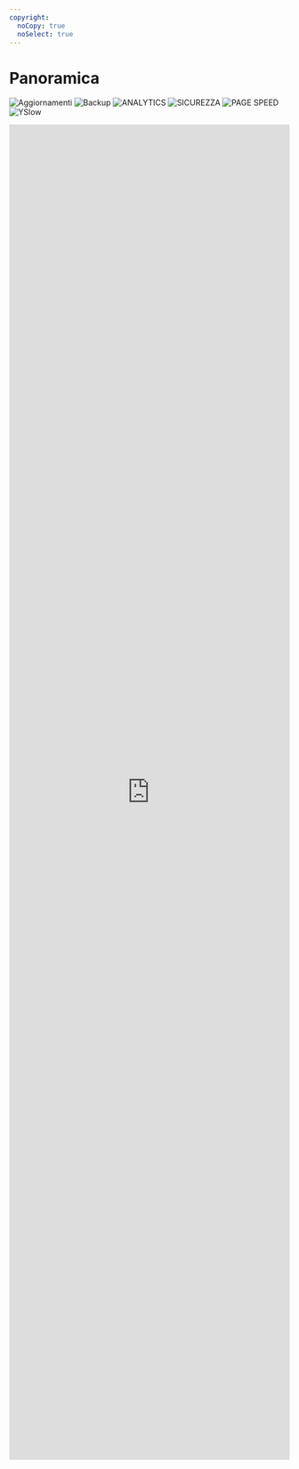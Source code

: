 ```yaml
---
copyright:
  noCopy: true
  noSelect: true
---
```


# Panoramica

![Aggiornamenti](https://img.shields.io/badge/AGGIORNAMENTI-7-success)
![Backup](https://img.shields.io/badge/BACKUP-0-success)
![ANALYTICS](https://img.shields.io/badge/ANALYTICS-var%200%25-success)
![SICUREZZA](https://img.shields.io/badge/SICUREZZA-0-success)
![PAGE SPEED](https://img.shields.io/badge/PAGESPEED-59-critical)
![YSlow](https://img.shields.io/badge/YSlow-69-yellow)

</span>

 <div class="Box d-flex flex-items-center box-shadow border-0 p-0 mb-4">

<iframe class="Box-body flex-auto p-0 border rounded-3" src="https://reinnovame.com/" style="width:100%;border:none;height:60vh;" />

</div>

## Project Details

<div class="Box border my-2 Box--condensed">
  <div class="Box-header">
    <h3>Hosting</h3>
  </div>
<ul>
    <li class="Box-row">
      website address:<span class="mx-2 branch-name"><a href="https://reinnovame.com">https://reinnovame.com/</a></span>
    </li>
    <li class="Box-row">
      Hostname: reinnovame.com
    </li>
    <li class="Box-row">
      ISP: 	Register S.p.A.
    </li>
    <li class="Box-row">
      IP Address: 	81.88.52.53
    </li>
  </ul>
</div>

## OTTIMIZZAZIONE

<p class="branch-name mb-3">Dal 28/Dicembre/2020 al 04/Gennaio/2021</p><br>

### Ottimizzazione Database

Overhead database puliti <span class="Counter mr-1 bg-blue text-white"> 1.84 MB </span>

### Commenti SPAM

Commenti spam eliminati <span class="Counter mr-1 bg-blue text-white"> 0 </span>

### Revisioni Post

Revisioni post puliti <span class="Counter mr-1 bg-blue text-white"> 504 </span>

## AGGIORNAMENTI

<p class="branch-name mb-3">Dal 28/Dicembre/2020 al 04/Gennaio/2021</p><br>

#### Aggiornamenti totali effettuati <span class="Counter mr-1 bg-blue text-white"> 7 </span>

<div class="Label Label--large py-1 my-1">Aggiornamenti plug-in<span class="Counter ml-1"> 5 </span></div>
<div class="Label Label--large py-1 my-1">Aggiornamenti tema<span class="Counter ml-1"> 1 </span></div>
<div class="Label Label--large py-1 my-1">Aggiornamenti WordPress<span class="Counter ml-1"> 1 </span></div>

### Aggiornamento Plug-in

| Nome plug-in                   | Versione plug-in | Data        |
| ------------------------------ | :--------------: | ----------- |
| Bookly                         |   19.1 -> 19.2   | 04/Gen/2021 |
| WP Popups Lite                 |  2.1.1 -> 2.1.2  | 03/Gen/2021 |
| Redirection for Contact Form 7 |  2.3.0 -> 2.3.1  | 03/Gen/2021 |
| Contact Form 7                 |  5.3.1 -> 5.3.2  | 03/Gen/2021 |
| Bookly                         |   18.3 -> 19.1   | 03/Gen/2021 |

### Aggiornamento Temi

| Nome tema         | Versione tema | Data        |
| ----------------- | :-----------: | ----------- |
| Twenty Twenty-One |  1.0 -> 1.1   | 04/Gen/2021 |

### Aggiornamento WordPress

| WordPress         | Versione tema | Data        |
| ----------------- | :-----------: | ----------- |
| Twenty Twenty-One | 5.5.3 -> 5.6  | 03/Gen/2021 |

## BACKUP

<p class="branch-name mb-3">Dal 28/Dicembre/2020 al 04/Gennaio/2021</p><br>

- Backup creati <span class="Counter mr-1 bg-blue text-white"> 0 </span>
- Backup totali disponibili <span class="Counter mr-1 bg-blue text-white"> 1 </span>

<BlankSlate>

Un Back-Up Manuale Disponibile nella Dashboard WordPress

</BlankSlate>

<section class="hide">
<div class="Toast">
<span class="Toast-icon">
<!-- <%= octicon "database" %>-->
<svg width="14" height="16" viewBox="0 0 14 16" class="octicon octicon-info" aria-hidden="true">
<path
fill-rule="evenodd"
d="M2.5 3.5c0-.133.058-.318.282-.55.227-.237.592-.484 1.1-.708C4.899 1.795 6.354 1.5 8 1.5c1.647 0 3.102.295 4.117.742.51.224.874.47 1.101.707.224.233.282.418.282.551 0 .133-.058.318-.282.55-.227.237-.592.484-1.1.708C11.101 5.205 9.646 5.5 8 5.5c-1.647 0-3.102-.295-4.117-.742-.51-.224-.874-.47-1.101-.707-.224-.233-.282-.418-.282-.551zM1 3.5c0-.626.292-1.165.7-1.59.406-.422.956-.767 1.579-1.041C4.525.32 6.195 0 8 0c1.805 0 3.475.32 4.722.869.622.274 1.172.62 1.578 1.04.408.426.7.965.7 1.591v9c0 .626-.292 1.165-.7 1.59-.406.422-.956.767-1.579 1.041C11.476 15.68 9.806 16 8 16c-1.805 0-3.475-.32-4.721-.869-.623-.274-1.173-.62-1.579-1.04-.408-.426-.7-.965-.7-1.591v-9zM2.5 8V5.724c.241.15.503.286.779.407C4.525 6.68 6.195 7 8 7c1.805 0 3.475-.32 4.722-.869.275-.121.537-.257.778-.407V8c0 .133-.058.318-.282.55-.227.237-.592.484-1.1.708C11.101 9.705 9.646 10 8 10c-1.647 0-3.102-.295-4.117-.742-.51-.224-.874-.47-1.101-.707C2.558 8.318 2.5 8.133 2.5 8zm0 2.225V12.5c0 .133.058.318.282.55.227.237.592.484 1.1.708 1.016.447 2.471.742 4.118.742 1.647 0 3.102-.295 4.117-.742.51-.224.874-.47 1.101-.707.224-.233.282-.418.282-.551v-2.275c-.241.15-.503.285-.778.406-1.247.549-2.917.869-4.722.869-1.805 0-3.475-.32-4.721-.869a6.236 6.236 0 01-.779-.406z"
/>
</svg>
</span>
<span class="Toast-content text-small">Dimensioni backup<span class="Counter ml-6 bg-blue text-white">146.91MB</span></span>
</div>

<div class="Toast">
<span class="Toast-icon">
<!-- <%= octicon "globe" %>-->
<svg class="octicon octicon-info" aria-hidden="true" viewBox="0 0 16 16" width="16" height="16">
<path fill-rule="evenodd" d="M1.543 7.25h2.733c.144-2.074.866-3.756 1.58-4.948.12-.197.237-.381.353-.552a6.506 6.506 0 00-4.666 5.5zm2.733 1.5H1.543a6.506 6.506 0 004.666 5.5 11.13 11.13 0 01-.352-.552c-.715-1.192-1.437-2.874-1.581-4.948zm1.504 0h4.44a9.637 9.637 0 01-1.363 4.177c-.306.51-.612.919-.857 1.215a9.978 9.978 0 01-.857-1.215A9.637 9.637 0 015.78 8.75zm4.44-1.5H5.78a9.637 9.637 0 011.363-4.177c.306-.51.612-.919.857-1.215.245.296.55.705.857 1.215A9.638 9.638 0 0110.22 7.25zm1.504 1.5c-.144 2.074-.866 3.756-1.58 4.948-.12.197-.237.381-.353.552a6.506 6.506 0 004.666-5.5h-2.733zm2.733-1.5h-2.733c-.144-2.074-.866-3.756-1.58-4.948a11.738 11.738 0 00-.353-.552 6.506 6.506 0 014.666 5.5zM8 0a8 8 0 100 16A8 8 0 008 0z"></path></svg>
</span>
<span class="Toast-content text-small">Versione WordPress<span class="Counter ml-6 bg-blue text-white"> 5.6</span></span>
</div>

<div class="Toast">
<span class="Toast-icon">
 <!-- <%= octicon "info" %>-->
<svg width="14" height="16" viewBox="0 0 14 16" class="octicon octicon-info" aria-hidden="true">
<path
fill-rule="evenodd"
d="M6.3 5.69a.942.942 0 0 1-.28-.7c0-.28.09-.52.28-.7.19-.18.42-.28.7-.28.28 0 .52.09.7.28.18.19.28.42.28.7 0 .28-.09.52-.28.7a1 1 0 0 1-.7.3c-.28 0-.52-.11-.7-.3zM8 7.99c-.02-.25-.11-.48-.31-.69-.2-.19-.42-.3-.69-.31H6c-.27.02-.48.13-.69.31-.2.2-.3.44-.31.69h1v3c.02.27.11.5.31.69.2.2.42.31.69.31h1c.27 0 .48-.11.69-.31.2-.19.3-.42.31-.69H8V7.98v.01zM7 2.3c-3.14 0-5.7 2.54-5.7 5.68 0 3.14 2.56 5.7 5.7 5.7s5.7-2.55 5.7-5.7c0-3.15-2.56-5.69-5.7-5.69v.01zM7 .98c3.86 0 7 3.14 7 7s-3.14 7-7 7-7-3.12-7-7 3.14-7 7-7z"
/>
</svg>
</span>
<span class="Toast-content text-small">Tema attivo<span class="Counter ml-6 bg-blue text-white">GEO v1.6</span></span>
</div>

<div class="Toast">
<span class="Toast-icon">
<!-- <%= octicon "info" %>-->
<svg width="14" height="16" viewBox="0 0 14 16" class="octicon octicon-info" aria-hidden="true">
<path
fill-rule="evenodd"
d="M6.3 5.69a.942.942 0 0 1-.28-.7c0-.28.09-.52.28-.7.19-.18.42-.28.7-.28.28 0 .52.09.7.28.18.19.28.42.28.7 0 .28-.09.52-.28.7a1 1 0 0 1-.7.3c-.28 0-.52-.11-.7-.3zM8 7.99c-.02-.25-.11-.48-.31-.69-.2-.19-.42-.3-.69-.31H6c-.27.02-.48.13-.69.31-.2.2-.3.44-.31.69h1v3c.02.27.11.5.31.69.2.2.42.31.69.31h1c.27 0 .48-.11.69-.31.2-.19.3-.42.31-.69H8V7.98v.01zM7 2.3c-3.14 0-5.7 2.54-5.7 5.68 0 3.14 2.56 5.7 5.7 5.7s5.7-2.55 5.7-5.7c0-3.15-2.56-5.69-5.7-5.69v.01zM7 .98c3.86 0 7 3.14 7 7s-3.14 7-7 7-7-3.12-7-7 3.14-7 7-7z"
/>
</svg>
</span>
<span class="Toast-content text-small">Plug-in attivi<span class="Counter ml-6 bg-blue text-white">12</span></span>
</div>

<div class="Toast">
<span class="Toast-icon">
<!-- <%= octicon "cross-reference" %>-->
<svg class="octicon cross-reference" aria-hidden="true" viewBox="0 0 16 16" width="16" height="16"><path fill-rule="evenodd" d="M16 1.25v4.146a.25.25 0 01-.427.177L14.03 4.03l-3.75 3.75a.75.75 0 11-1.06-1.06l3.75-3.75-1.543-1.543A.25.25 0 0111.604 1h4.146a.25.25 0 01.25.25zM2.75 3.5a.25.25 0 00-.25.25v7.5c0 .138.112.25.25.25h2a.75.75 0 01.75.75v2.19l2.72-2.72a.75.75 0 01.53-.22h4.5a.25.25 0 00.25-.25v-2.5a.75.75 0 111.5 0v2.5A1.75 1.75 0 0113.25 13H9.06l-2.573 2.573A1.457 1.457 0 014 14.543V13H2.75A1.75 1.75 0 011 11.25v-7.5C1 2.784 1.784 2 2.75 2h5.5a.75.75 0 010 1.5h-5.5z"></path></svg>
</span>
<span class="Toast-content text-small">Post pubblicati<span class="Counter ml-6 bg-blue text-white">7</span></span>
</div>

<div class="Toast">
<span class="Toast-icon">
<!-- <%= octicon "comment-discussion" %>-->
<svg class="octicon comment-discussion" aria-hidden="true" viewBox="0 0 16 16" width="16" height="16"><path fill-rule="evenodd" d="M1.5 2.75a.25.25 0 01.25-.25h8.5a.25.25 0 01.25.25v5.5a.25.25 0 01-.25.25h-3.5a.75.75 0 00-.53.22L3.5 11.44V9.25a.75.75 0 00-.75-.75h-1a.25.25 0 01-.25-.25v-5.5zM1.75 1A1.75 1.75 0 000 2.75v5.5C0 9.216.784 10 1.75 10H2v1.543a1.457 1.457 0 002.487 1.03L7.061 10h3.189A1.75 1.75 0 0012 8.25v-5.5A1.75 1.75 0 0010.25 1h-8.5zM14.5 4.75a.25.25 0 00-.25-.25h-.5a.75.75 0 110-1.5h.5c.966 0 1.75.784 1.75 1.75v5.5A1.75 1.75 0 0114.25 12H14v1.543a1.457 1.457 0 01-2.487 1.03L9.22 12.28a.75.75 0 111.06-1.06l2.22 2.22v-2.19a.75.75 0 01.75-.75h1a.25.25 0 00.25-.25v-5.5z"></path></svg>
</span>
<span class="Toast-content text-small">Commenti approvati<span class="Counter ml-6 bg-blue text-white">4</span></span>
</div>
</section>

## ANALYTICS

<p class="branch-name mb-3">Dal 28/Dicembre/2020 al 04/Gennaio/2021</p><br>
Traffico aumentato dello 0%

#### Sessioni

<BlankSlate>

Grafico Non Disponibile

</BlankSlate>

## SICUREZZA

<p class="branch-name mb-3">Dal 28/Dicembre/2020 al 04/Gennaio/2021</p><br>

![Malware](https://img.shields.io/badge/Malware-Clean-success)
![WebTrust](https://img.shields.io/badge/WebTrust-Clean-success)
![Vulnerability](https://img.shields.io/badge/Vulnerabilità-0-scuccess)

<div class="flash my-3 flash-error hide">
  <!-- <%= octicon "flame" %> -->
  <svg class="octicon octicon-flame" xmlns="http://www.w3.org/2000/svg" viewBox="0 0 16 16" width="16" height="16">  <path fill-rule="evenodd" clip-rule="evenodd" d="M7.99789 14.5001C10.8304 14.5001 12.9971 12.5193 12.9971 10C12.9971 8.53654 12.3174 7.80948 11.1193 6.61667C11.1071 6.60453 11.0949 6.59236 11.0826 6.58014C10.0696 5.57183 8.7824 4.29061 8.24911 2.14559C7.92718 2.40211 7.61813 2.72476 7.38529 3.09924C6.95273 3.79496 6.7637 4.67919 7.33879 5.82934C7.81231 6.77637 8.00841 8.11294 7.06066 9.06069C6.45006 9.67129 5.51641 9.90115 4.65812 9.69385C4.1002 9.55909 3.61121 9.25672 3.22215 8.81981C3.08407 9.16747 3.00001 9.57013 3 10.0001C2.99994 12.5298 5.1636 14.5001 7.99789 14.5001ZM9.5332 0.752514C9.49562 0.340008 9.16001 0.00931669 8.76889 0.145686C7.03463 0.750359 4.34051 3.18696 5.99715 6.50017C6.34142 7.1887 6.28164 7.71839 6 8.00003C5.58104 8.41899 4.45998 8.4869 3.95925 7.16847C3.78678 6.71435 3.30098 6.40593 2.92501 6.71353C2.03625 7.44067 1.50003 8.70216 1.5 10C1.49992 13.5121 4.49789 16.0001 7.99789 16.0001C11.4979 16.0001 14.4971 13.5 14.4971 10C14.4971 7.86282 13.3699 6.74064 12.1862 5.56222C10.9968 4.37809 9.7504 3.13717 9.5332 0.752514Z"></path></svg>
  Il sito web è potenzialmente vulnerabile
</div>

### VULNERABILITÀ RILEVATE <Badge text="0" type="success"/>

<!-- <br>

- **WPBakery Page Builder v5.4.7**
  <p class="text-small">
  WPBakery Page Builder < 6.4.1 - Authenticated Stored Cross-Site Scripting (XSS)</p>

<a class="btn-link text-small ml-3">

[Per saperne di più](https://www.wordfence.com/blog/2020/10/vulnerability-exposes-over-4-million-sites-using-wpbakery/)

</a> -->

### Cronologia delle scansioni

| Data                   | Malware | Vulnerabilità | Affidabilità web |
| :--------------------- | :-----: | :-----------: | :--------------: |
| 03/Gen/2021 13:22 |  Clean  |   Clean   |      Clean       |
| 03/Gen/2021 10:55 |  Clean  |   <span class="text-red">Detected</span>   |      Clean       |

## PRESTAZIONI

<p class="branch-name mb-3">Dal 28/Dicembre/2020 al 04/Gennaio/2021</p><br>

Controlli delle prestazioni totali: 1

<p class="f4 my-5">SCANSIONE PIÙ RECENTE<br>
<span class="text-small text-gray">03/Gennaio/2021</span></p>

<div class="container-lg clearfix">
  <div class="col-md-6 col-12 float-left p-4">
  <h1 style="font-size:12rem; color:#c8624e;">E<span class="text-small">(59%)</span></h1>
    Valutazione PageSpeed
    <span class="Progress">
  <span class="Progress-item bg-orange" style="width: 61%;"></span>
</span>
<span class="text-small text-gray">Controllo Precedente: -</span>
  </div>
  <div class="col-md-6 col-12 float-left p-4">
  <h1 style="font-size:12rem; color:#e8b64d;">C<span class="text-small">(69%)</span></h1>
    Valutazione YSlow
     <span class="Progress">
  <span class="Progress-item bg-yellow" style="width: 71%;"></span>
</span>
<span class="text-small text-gray">Controllo precedente: -</span>
  </div>
</div>

### Cronologia Prestazioni

| Data                   | Tempo di caricamento | PageSpeed |  YSlow  |
| :--------------------- | :------------------: | :-------: | :-----: |
| 18/Dicembre/2020 21:10 |        2.71 s        |  D (61%)  | C (71%) |
| 18/Dicembre/2020 11:03 |        3.08 s        |  E (59%)  | C (71%) |

## REPORTS

<div class="Box Box--condensed my-4">
<section class="Box-row">
<div class="TableObject text-small ">
  <div class="TableObject-item TableObject-item--primary">
    <p class="text-gray"/>
      4 Gennaio 2021
    </p>
  </div>
  <div class="TableObject-item">
    <a class="btn-link ml-2" type="button" href="../reports/2021-01-04.pdf" target="_blank">Scarica</a>
  </div>
</div>
</section>
<section class="Box-row">
<div class="TableObject text-small ">
  <div class="TableObject-item TableObject-item--primary">
    <p class="text-gray"/>
    3 Gennaio 2021
    </p>
  </div>
  <div class="TableObject-item">
    <a class="btn-link ml-2" type="button" href="../reports/2021-01-03.pdf" target="_blank">Scarica</a>
  </div>
</div>
</section>

</div>

## Specifiche di Sistema

|      Server OS       | WordPress version | Worker version | PHP version |
| :------------------: | :---------------: | :------------: | :---------: |
| Linux (o compatible) |        5.6        |     4.9.7      |   7.4.13    |

<ul class="text-small Box border-0 Box--condensed my-8">
<li class="Box-row border">Site IP <span class="float-right">81.88.52.53</span></li>
<li class="Box-row border">Processor architecture <span class="float-right">64bit</span></li>
<li class="Box-row border">Language <span class="float-right">it_IT</span></li>
<li class="Box-row border">WordPress timezone <span class="float-right">Europe/Rome</span></li>
<li class="Box-row border">MySQL CLI access <span class="float-right">On</span></li>
<li class="Box-row border">MySQL version<span class="float-right">5.6.47</span></li>
<li class="Box-row border">MySQL Dump <span class="float-right">On</span></li>
<li class="Box-row border">Zip CLI access<span class="float-right"> On</span></li>
<li class="Box-row border">CURL<span class="float-right"> On</span></li>
<li class="Box-row border">Unzip CLI access<span class="float-right"> On</span></li>
<li class="Box-row border">Safe mode<span class="float-right"> Off</span></li>
<li class="Box-row border">PHP execution time<span class="float-right"> 1,800 s</span></li>
<li class="Box-row border">PHP memory limit<span class="float-right">256 MB</span></li>
<li class="Box-row border">Root folder<span class="float-right">/home/ng3rcyas/public_html/</span></li>
<li class="Box-row border">Max post size<span class="float-right">8 MB</span></li>
<li class="Box-row border">Max upload size<span class="float-right">2 MB</span></li>
</ul>

### Team

| Name        | Company    | Role             | Contact                 |
| ----------- | ---------- | ---------------- | :---------------------- |
| @Dereck     | Reinnovame | Client           | dereckofosu@outlook.com |
| @Tien       | HRS        | Tech Lead        | tien@hrslab.com         |
| @Carlo      | HRS        | Project Manager  | carlo@hrslab.com        |
| @developers | HRS        | Development Team | developers@hrslab.com   |

<!-- <div class="hide"> -->

| English Keyword | Italian equivalent(s) |
| :-------------: | :-------------------: |
|     feature     |     Funzionalità      |
|   background    |       Contesto        |
|    scenario     |       Scenario        |
| scenarioOutline | Schema dello scenario |
|    examples     |        Esempi         |
|    given \*     |  Dato Data Dati Date  |
|     when \*     |        Quando         |
|     then \*     |        Allora         |
|     and \*      |           E           |
|     but \*      |          Ma           |

### Main Team

|             Role              |    contact    | Name |
| :---------------------------: | :-----------: | :--: |
| :product_owner:Product_Owner: | po@hrslab.com |      |
|  :scrum_master:Scrum_Master:  | sm@hrslab.com |      |
|          UX Designer          | ux@hrslab.com |      |
|          UI Designer          | ui@hrslab.com |      |
|        Front-End Eng.         | fe@hrslab.com |      |
|         Back-End Eng.         | be@hrslab.com |      |
|         Quality Test          | qa@hrslab.com |      |

#### Stakeholders

|     Name     |     contact      |  Role  |
| :----------: | :--------------: | :----: |
| Name Surname | name@company.com | Client |
| Name Surname | name@company.com | Client |
| Name Surname | name@company.com |  User  |

#### Supporting Team

|        Role        |     contact      | Name |
| :----------------: | :--------------: | :--: |
|     Specialist     | spec@support.com |      |
| Independent Tester | test@support.com |      |
|   Domain Expert    | dom@support.com  |      |
|  Technical Expert  | tech@support.com |      |
|   Integrator SIT   | sit@support.com  |      |

</div>

<!-- <script>
$.ajax({
  type: 'GET',
  url: 'https://wakatime.com/share/@HRSlab/a31fef80-e05f-4a44-ad97-bd1f95abfd08.json',
  dataType: 'jsonp',
  success: function(response) {
    console.log(response.data);
  },
});
</script> -->

